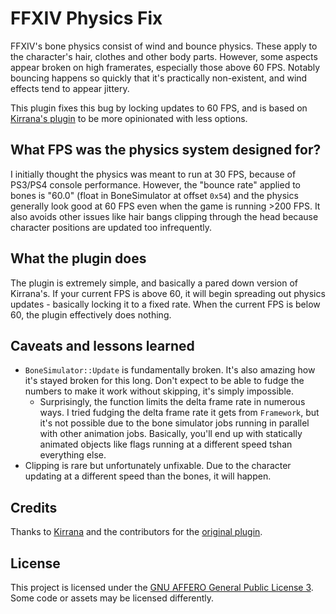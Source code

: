 # FFXIV Physics Fix

FFXIV's bone physics consist of wind and bounce physics. These apply to the character's hair, clothes and other body parts. However, some aspects appear broken on high framerates, especially those above 60 FPS. Notably bouncing happens so quickly that it's practically non-existent, and wind effects tend to appear jittery. 

This plugin fixes this bug by locking updates to 60 FPS, and is based on [Kirrana's plugin](https://github.com/Kirrana/xivlauncher_physics_plugin/) to be more opinionated with less options.

## What FPS was the physics system designed for?

I initially thought the physics was meant to run at 30 FPS, because of PS3/PS4 console performance. However, the "bounce rate" applied to bones is "60.0" (float in BoneSimulator at offset `0x54`) and the physics generally look good at 60 FPS even when the game is running >200 FPS. It also avoids other issues like hair bangs clipping through the head because character positions are updated too infrequently. 

## What the plugin does

The plugin is extremely simple, and basically a pared down version of Kirrana's. If your current FPS is above 60, it will begin spreading out physics updates - basically locking it to a fixed rate. When the current FPS is below 60, the plugin effectively does nothing.

## Caveats and lessons learned

* `BoneSimulator::Update` is fundamentally broken. It's also amazing how it's stayed broken for this long. Don't expect to be able to fudge the numbers to make it work without skipping, it's simply impossible.
  * Surprisingly, the function limits the delta frame rate in numerous ways. I tried fudging the delta frame rate it gets from `Framework`, but it's not possible due to the bone simulator jobs running in parallel with other animation jobs. Basically, you'll end up with statically animated objects like flags running at a different speed tshan everything else.
* Clipping is rare but unfortunately unfixable. Due to the character updating at a different speed than the bones, it will happen.

## Credits

Thanks to [Kirrana](https://github.com/Kirrana) and the contributors for the [original plugin](https://github.com/Kirrana/xivlauncher_physics_plugin/).

## License

This project is licensed under the [GNU AFFERO General Public License 3](LICENSE). Some code or assets may be licensed differently.

